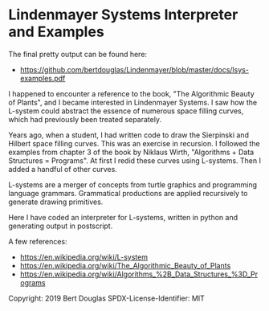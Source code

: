 # Lindenmayer Systems Interpreter and Examples

The final pretty output can be found here:
- https://github.com/bertdouglas/Lindenmayer/blob/master/docs/lsys-examples.pdf

I happened to encounter a reference to the book, "The Algorithmic Beauty of Plants",
and I became interested in Lindenmayer Systems.  I saw how the L-system
could abstract the essence of numerous space filling curves, which had previously
been treated separately.

Years ago, when a student, I had written code to draw the Sierpinski and
Hilbert space filling curves.  This was an exercise in recursion.
I followed the examples from chapter 3 of the book by Niklaus Wirth,
"Algorithms + Data Structures = Programs".  At first I redid these curves
using L-systems.  Then I added a handful of other curves.

L-systems are a merger of concepts from turtle graphics and programming language grammars.
Grammatical productions are applied recursively to generate drawing primitives.

Here I have coded an interpreter for L-systems, written in python and
generating output in postscript.

A few references:
- https://en.wikipedia.org/wiki/L-system
- https://en.wikipedia.org/wiki/The_Algorithmic_Beauty_of_Plants
- https://en.wikipedia.org/wiki/Algorithms_%2B_Data_Structures_%3D_Programs

Copyright: 2019 Bert Douglas
SPDX-License-Identifier: MIT
